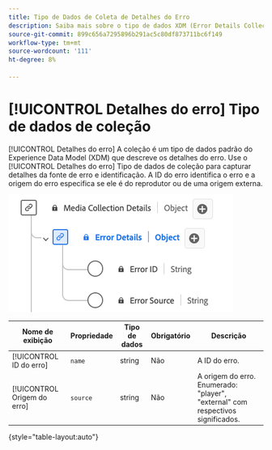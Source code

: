 ```yaml
---
title: Tipo de Dados de Coleta de Detalhes do Erro
description: Saiba mais sobre o tipo de dados XDM (Error Details Collection Experience Data Model).
source-git-commit: 899c656a7295896b291ac5c80df873711bc6f149
workflow-type: tm+mt
source-wordcount: '111'
ht-degree: 8%

---
```


# [!UICONTROL Detalhes do erro] Tipo de dados de coleção

[!UICONTROL Detalhes do erro] A coleção é um tipo de dados padrão do Experience Data Model (XDM) que descreve os detalhes do erro. Use o [!UICONTROL Detalhes do erro] Tipo de dados de coleção para capturar detalhes da fonte de erro e identificação. A ID do erro identifica o erro e a origem do erro especifica se ele é do reprodutor ou de uma origem externa.

![Um diagrama do tipo de dados Informações sobre Detalhes do Erro.](../images/data-types/error-details-collection.png)

| Nome de exibição | Propriedade | Tipo de dados | Obrigatório | Descrição |
|----------------------------|--------------|-----------|----------|-----------------------------------------------|
| [!UICONTROL ID do erro] | `name` | string | Não | A ID do erro. |
| [!UICONTROL Origem do erro] | `source` | string | Não | A origem do erro. Enumerado: &quot;player&quot;, &quot;external&quot; com respectivos significados. |

{style="table-layout:auto"}
